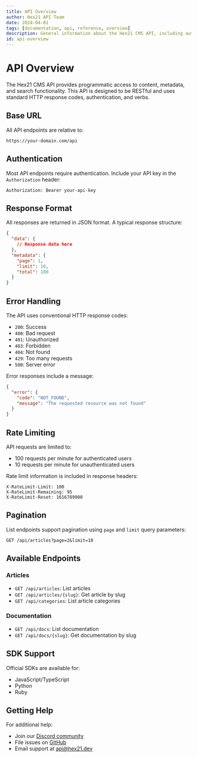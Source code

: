 ```yaml
---
title: API Overview
author: Hex21 API Team
date: 2024-04-01
tags: [documentation, api, reference, overview]
description: General information about the Hex21 CMS API, including authentication and base URL.
id: api-overview
---
```


# API Overview

The Hex21 CMS API provides programmatic access to content, metadata, and search functionality. This API is designed to be RESTful and uses standard HTTP response codes, authentication, and verbs.

## Base URL

All API endpoints are relative to:

```
https://your-domain.com/api
```

## Authentication

Most API endpoints require authentication. Include your API key in the `Authorization` header:

```http
Authorization: Bearer your-api-key
```

## Response Format

All responses are returned in JSON format. A typical response structure:

```json
{
  "data": {
    // Response data here
  },
  "metadata": {
    "page": 1,
    "limit": 10,
    "total": 100
  }
}
```

## Error Handling

The API uses conventional HTTP response codes:

- `200`: Success
- `400`: Bad request
- `401`: Unauthorized
- `403`: Forbidden
- `404`: Not found
- `429`: Too many requests
- `500`: Server error

Error responses include a message:

```json
{
  "error": {
    "code": "NOT_FOUND",
    "message": "The requested resource was not found"
  }
}
```

## Rate Limiting

API requests are limited to:

- 100 requests per minute for authenticated users
- 10 requests per minute for unauthenticated users

Rate limit information is included in response headers:

```http
X-RateLimit-Limit: 100
X-RateLimit-Remaining: 95
X-RateLimit-Reset: 1616789000
```

## Pagination

List endpoints support pagination using `page` and `limit` query parameters:

```http
GET /api/articles?page=2&limit=10
```

## Available Endpoints

### Articles

- `GET /api/articles`: List articles
- `GET /api/articles/{slug}`: Get article by slug
- `GET /api/categories`: List article categories

### Documentation

- `GET /api/docs`: List documentation
- `GET /api/docs/{slug}`: Get documentation by slug

## SDK Support

Official SDKs are available for:

- JavaScript/TypeScript
- Python
- Ruby

## Getting Help

For additional help:

- Join our [Discord community](https://discord.gg/hex21)
- File issues on [GitHub](https://github.com/hex21/cms)
- Email support at api@hex21.dev 